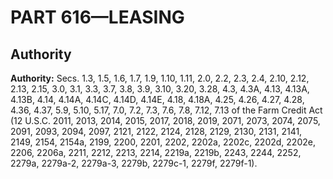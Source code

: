 # PART 616—LEASING


## Authority

**Authority:** Secs. 1.3, 1.5, 1.6, 1.7, 1.9, 1.10, 1.11, 2.0, 2.2, 2.3, 2.4, 2.10, 2.12, 2.13, 2.15, 3.0, 3.1, 3.3, 3.7, 3.8, 3.9, 3.10, 3.20, 3.28, 4.3, 4.3A, 4.13, 4.13A, 4.13B, 4.14, 4.14A, 4.14C, 4.14D, 4.14E, 4.18, 4.18A, 4.25, 4.26, 4.27, 4.28, 4.36, 4.37, 5.9, 5.10, 5.17, 7.0, 7.2, 7.3, 7.6, 7.8, 7.12, 7.13 of the Farm Credit Act (12 U.S.C. 2011, 2013, 2014, 2015, 2017, 2018, 2019, 2071, 2073, 2074, 2075, 2091, 2093, 2094, 2097, 2121, 2122, 2124, 2128, 2129, 2130, 2131, 2141, 2149, 2154, 2154a, 2199, 2200, 2201, 2202, 2202a, 2202c, 2202d, 2202e, 2206, 2206a, 2211, 2212, 2213, 2214, 2219a, 2219b, 2243, 2244, 2252, 2279a, 2279a-2, 2279a-3, 2279b, 2279c-1, 2279f, 2279f-1).



